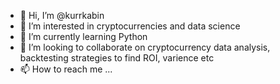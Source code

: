 - 👋 Hi, I’m @kurrkabin
- 👀 I’m interested in cryptocurrencies and data science
- 🌱 I’m currently learning Python
- 💞️ I’m looking to collaborate on cryptocurrency data analysis, backtesting strategies to find ROI, varience etc
- 📫 How to reach me ...

<!---
kurrkabin/kurrkabin is a ✨ special ✨ repository because its `README.md` (this file) appears on your GitHub profile.
You can click the Preview link to take a look at your changes.
--->
